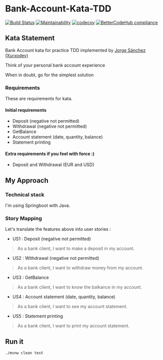 # Bank-Account-Kata-TDD

[![Build Status](https://travis-ci.org/newlight77/kata-bank-account-tdd.svg?branch=master)](https://travis-ci.org/newlight77/kata-bank-account-tdd)
[![Maintainability](https://api.codeclimate.com/v1/badges/5215148bf0b74c26470a/maintainability)](https://codeclimate.com/github/newlight77/kata-bank-account-tdd/maintainability)
[![codecov](https://codecov.io/gh/newlight77/kata-bank-account-tdd/branch/master/graph/badge.svg)](https://codecov.io/gh/newlight77/kata-bank-account-tdd)
[![BetterCodeHub compliance](https://bettercodehub.com/edge/badge/newlight77/kata-bank-account-tdd?branch=master)](https://bettercodehub.com/)

## Kata Statement

Bank Account kata for practice TDD implemented by [Jorge Sánchez (Xurxodev)](https://github.com/xurxodev/Bank-Account-Kata/blob/master/README.md)

Think of your personal bank account experience

When in doubt, go for the simplest solution

### Requirements

These are requirements for kata.

#### Initial requirements

* Deposit (negative not permitted)
* Withdrawal (negative not permitted)  
* GetBalance  
* Account statement (date, quantity, balance) 
* Statement printing 

#### Extra requirements if you feel with force :)

* Deposit and Withdrawal (EUR and USD)

## My Approach

### Technical stack 

I'm using Springboot with Java.

### Story Mapping

Let's translate the features above into user stories :

* US1 : Deposit (negative not permitted)

> As a bank client, I want to make a deposit in my account.

* US2 : Withdrawal (negative not permitted)  

> As a bank client, I want to withdraw money from my account.

* US3 : GetBalance  

> As a bank client, I want to know the balkance in my account.

* US4 : Account statement (date, quantity, balance) 

> As a bank client, I want to see my account statement.

* US5 : Statement printing 

> As a bank client, I want to print my account statement.

## Run it

```bash
./mvnw clean test
```

